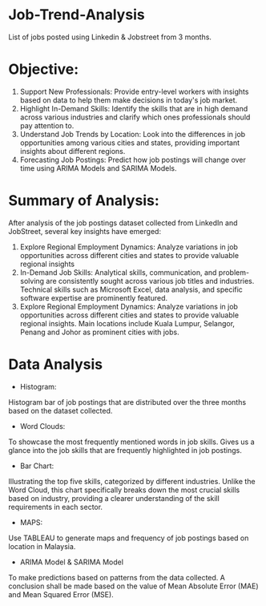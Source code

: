 # Job-Trend-Analysis

List of jobs posted using Linkedin & Jobstreet from 3 months.

# Objective:

1. Support New Professionals: Provide entry-level workers with insights based on data to help them make decisions in today's job market.
2. Highlight In-Demand Skills: Identify the skills that are in high demand across various industries and clarify which ones professionals should pay attention to.
3. Understand Job Trends by Location: Look into the differences in job opportunities among various cities and states, providing important insights about different regions.
4. Forecasting Job Postings: Predict how job postings will change over time using ARIMA Models and SARIMA Models.

# Summary of Analysis:
After analysis of the job postings dataset collected from LinkedIn and JobStreet, several key insights have emerged:

1. Explore Regional Employment Dynamics: Analyze variations in job opportunities across different cities and states to provide valuable regional insights
2. In-Demand Job Skills: Analytical skills, communication, and problem-solving are consistently sought across various job titles and industries. Technical skills such as Microsoft Excel, data analysis, and specific software expertise are prominently featured.
3. Explore Regional Employment Dynamics: Analyze variations in job opportunities across different cities and states to provide valuable regional insights. Main locations include Kuala Lumpur, Selangor, Penang and Johor as prominent cities with jobs.


# Data Analysis

- Histogram: 

Histogram bar of job postings that are distributed over the three months based on the dataset collected.

- Word Clouds:

To showcase the most frequently mentioned words in job skills. Gives us a glance into the job skills that are frequently highlighted in job postings.

- Bar Chart:
  
Illustrating the top five skills, categorized by different industries. Unlike the Word Cloud, this chart specifically breaks down the most crucial skills based on industry, providing a clearer understanding of the skill requirements in each sector.

- MAPS:

Use TABLEAU to generate maps and frequency of job postings based on location in Malaysia.

- ARIMA Model & SARIMA Model

To make predictions based on patterns from the data collected. A conclusion shall be made based on the value of Mean Absolute Error (MAE) and Mean Squared Error (MSE). 



